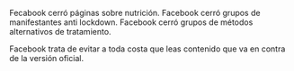 Fecabook cerró páginas sobre nutrición.
Facebook cerró grupos de manifestantes anti lockdown.
Facebook cerró grupos de métodos alternativos de tratamiento.

Facebook trata de evitar a toda costa que leas contenido que va en contra de la versión oficial. 